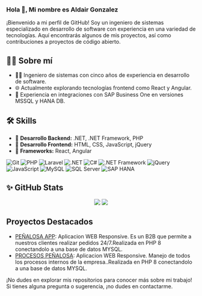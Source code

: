 ### Hola 👋, Mi nombre es Aldair Gonzalez

¡Bienvenido a mi perfil de GitHub! Soy un ingeniero de sistemas especializado en desarrollo de software con experiencia en una variedad de tecnologías. Aquí encontrarás algunos de mis proyectos, así como contribuciones a proyectos de código abierto.

## 🧑‍💼 Sobre mí
- 👨‍💻 Ingeniero de sistemas con cinco años de experiencia en desarrollo de software.
- 🌐 Actualmente explorando tecnologías frontend como React y Angular.
- 💼 Experiencia en integraciones con SAP Business One en versiones MSSQL y HANA DB.

## 🛠️ Skills
- 🔧 **Desarrollo Backend:** .NET, .NET Framework, PHP
- 🎨 **Desarrollo Frontend:** HTML, CSS, JavaScript, jQuery
- 🧩 **Frameworks:** React, Angular

![Git](https://img.shields.io/badge/-Git-F05032?style=flat&logo=git&logoColor=white)
![PHP](https://img.shields.io/badge/-PHP-777BB4?style=flat&logo=php&logoColor=white)
![Laravel](https://img.shields.io/badge/-Laravel-FF2D20?style=flat&logo=laravel&logoColor=white)
![.NET](https://img.shields.io/badge/-.NET-512BD4?style=flat&logo=dotnet&logoColor=white)
![C#](https://img.shields.io/badge/-C%23-239120?style=flat&logo=c-sharp&logoColor=white)
![.NET Framework](https://img.shields.io/badge/-.NET_Framework-512BD4?style=flat&logo=dotnet&logoColor=white)
![jQuery](https://img.shields.io/badge/-jQuery-0769AD?style=flat&logo=jquery&logoColor=white)
![JavaScript](https://img.shields.io/badge/-JavaScript-F7DF1E?style=flat&logo=javascript&logoColor=black)
![MySQL](https://img.shields.io/badge/-MySQL-4479A1?style=flat&logo=mysql&logoColor=white)
![SQL Server](https://img.shields.io/badge/-SQL_Server-CC2927?style=flat&logo=microsoftsqlserver&logoColor=white)
![SAP HANA](https://img.shields.io/badge/-SAP_HANA-0FAAFF?style=flat&logo=sap&logoColor=white)

## ✨ GitHub Stats

<div align="center">
  <img src="https://github-readme-stats.vercel.app/api?username=gonzalezaldair&show_icons=true&theme=dark&hide=contribs" />
  <img src="https://github-readme-stats.vercel.app/api/top-langs/?username=gonzalezaldair&layout=compact&theme=dark" />
</div>

<!-- ![Top Langs](https://github-readme-stats.vercel.app/api/top-langs/?username=gonzalezaldair&layout=donut-horizontal&theme=dark) -->

## Proyectos Destacados

- [PEÑALOSA APP](enlace): Aplicacion WEB Responsive. Es un B2B que permite a nuestros clientes realizar pedidos 24/7.Realizada en PHP 8 conectandolo a una base de datos MYSQL.
- [PROCESOS PEÑALOSA](enlace): Aplicacion WEB Responsive. Manejo de todos los procesos internos de la empresa..Realizada en PHP 8 conectandolo a una base de datos MYSQL.

¡No dudes en explorar mis repositorios para conocer más sobre mi trabajo! Si tienes alguna pregunta o sugerencia, ¡no dudes en contactarme.

